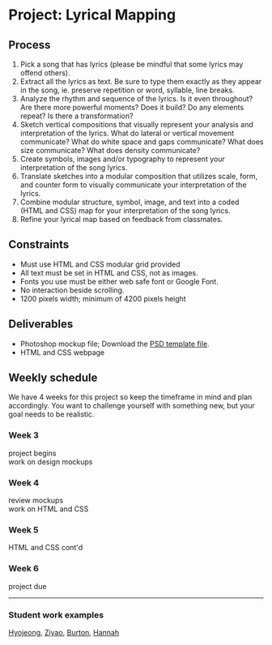 # Project: Lyrical Mapping

## Process
1. Pick a song that has lyrics (please be mindful that some lyrics may offend others).
2. Extract all the lyrics as text. Be sure to type them exactly as they appear in the song, ie. preserve repetition or word, syllable, line breaks.
3. Analyze the rhythm and sequence of the lyrics. Is it even throughout? Are there more powerful moments? Does it build? Do any elements repeat? Is there a transformation?
4. Sketch vertical compositions that visually represent your analysis and interpretation of the lyrics. What do lateral or vertical movement communicate? What do white space and gaps communicate? What does size communicate? What does density communicate?
5. Create symbols, images and/or typography to represent your interpretation of the song lyrics.
6. Translate sketches into a modular composition that utilizes scale, form, and counter form to visually communicate your interpretation of the lyrics.
7. Combine modular structure, symbol, image, and text into a coded (HTML and CSS) map for your interpretation of the song lyrics.
8. Refine your lyrical map based on feedback from classmates.

## Constraints
- Must use HTML and CSS modular grid provided
- All text must be set in HTML and CSS, not as images.
- Fonts you use must be either web safe font or Google Font.
- No interaction beside scrolling.
- 1200 pixels width; minimum of 4200 pixels height

## Deliverables
- Photoshop mockup file; Download the [PSD template file](../../files/proj1-psd-mockup-template.psd).
- HTML and CSS webpage

## Weekly schedule
We have 4 weeks for this project so keep the timeframe in mind and plan accordingly. You want to challenge yourself with something new, but your goal needs to be realistic.

### Week 3
project begins  
work on design mockups

### Week 4
review mockups  
work on HTML and CSS

### Week 5
HTML and CSS cont'd

### Week 6
project due

-----
### Student work examples
[Hyojeong](http://mica-gd2.paperdove.com/2016/lyrics/hyojeong/), [Ziyao](http://mica-gd2.paperdove.com/2017/lyrics/wed/ziyao-sun/), [Burton](http://mica-gd2.paperdove.com/2017/lyrics/wed/Burton-Booz/), [Hannah](http://mica-gd2.paperdove.com/2017/lyrics/wed/Hananh-Meng/)
